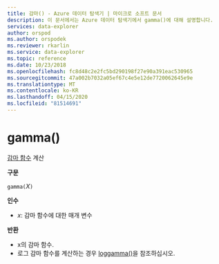 ```yaml
---
title: 감마() - Azure 데이터 탐색기 | 마이크로 소프트 문서
description: 이 문서에서는 Azure 데이터 탐색기에서 gamma()에 대해 설명합니다.
services: data-explorer
author: orspod
ms.author: orspodek
ms.reviewer: rkarlin
ms.service: data-explorer
ms.topic: reference
ms.date: 10/23/2018
ms.openlocfilehash: fc8d48c2e2fc5bd290198f27e90a391eac530965
ms.sourcegitcommit: 47a002b7032a05ef67c4e5e12de7720062645e9e
ms.translationtype: MT
ms.contentlocale: ko-KR
ms.lasthandoff: 04/15/2020
ms.locfileid: "81514691"
---
```

# <a name="gamma"></a>gamma()

[감마 함수](https://en.wikipedia.org/wiki/Gamma_function) 계산

**구문**

`gamma(`*Ⅹ*`)`

**인수**

* *x*: 감마 함수에 대한 매개 변수

**반환**

* x의 감마 함수.
* 로그 감마 함수를 계산하는 경우 [loggamma()](loggammafunction.md)을 참조하십시오.
